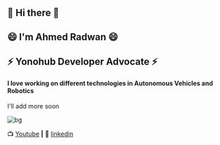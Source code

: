 ## 👋 Hi there 👋
## 😄 I'm Ahmed Radwan 😄 
## ⚡ Yonohub Developer Advocate ⚡
#### I love working on different technologies in Autonomous Vehicles and Robotics

I'll add more soon 


![bg][banner]

📺 [Youtube](https://www.youtube.com/channel/UCDjY8EDU3F_upX53iWIP3RA) **|** 
👔 [linkedin](https://www.linkedin.com/in/ahmed-radwan-682193155/)

[banner]: https://github.com/AhmedARadwan/AhmedARadwan/blob/master/autoware_blocks.gif

<!--
**AhmedARadwan/AhmedARadwan** is a ✨ _special_ ✨ repository because its `README.md` (this file) appears on your GitHub profile.

Here are some ideas to get you started:

- 🔭 I’m currently working on ...
- 🌱 I’m currently learning ...
- 👯 I’m looking to collaborate on ...
- 🤔 I’m looking for help with ...
- 💬 Ask me about ...
- 📫 How to reach me: ...
- 😄 Pronouns: ...
- ⚡ Fun fact: ...
-->
